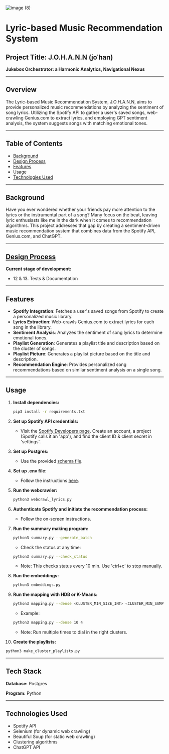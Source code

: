 
![image (8)](https://github.com/AidenEscamilla/Johann/assets/66649961/4ca99d53-2a6b-480c-aa0f-9ea68668d4b4)


# Lyric-based Music Recommendation System

## Project Title: **J.O.H.A.N.N** (joˈhan)
**Jukebox Orchestrator: a Harmonic Analytics, Navigational Nexus**

---

## Overview

The Lyric-based Music Recommendation System, J.O.H.A.N.N, aims to provide personalized music recommendations by analyzing the sentiment of song lyrics. Utilizing the Spotify API to gather a user's saved songs, web-crawling Genius.com to extract lyrics, and employing GPT sentiment analysis, the system suggests songs with matching emotional tones.

---

## Table of Contents

- [Background](#background)
- [Design Process](#design-process)
- [Features](#features)
- [Usage](#usage)
- [Technologies Used](#technologies-used)

---

## Background

Have you ever wondered whether your friends pay more attention to the lyrics or the instrumental part of a song? Many focus on the beat, leaving lyric enthusiasts like me in the dark when it comes to recommendation algorithms. This project addresses that gap by creating a sentiment-driven music recommendation system that combines data from the Spotify API, Genius.com, and ChatGPT.

---

## [Design Process](https://github.com/AidenEscamilla/Johann/wiki/Design-1.0)

**Current stage of development:** 
- 12 & 13. Tests & Documentation

---

## Features

- **Spotify Integration**: Fetches a user's saved songs from Spotify to create a personalized music library.
- **Lyrics Extraction**: Web-crawls Genius.com to extract lyrics for each song in the library.
- **Sentiment Analysis**: Analyzes the sentiment of song lyrics to determine emotional tones.
- **Playlist Generation**: Generates a playlist title and description based on the cluster of songs.
- **Playlist Picture**: Generates a playlist picture based on the title and description.
- **Recommendation Engine**: Provides personalized song recommendations based on similar sentiment analysis on a single song.

---

## Usage

1. **Install dependencies:**
   ```bash
   pip3 install -r requirements.txt
   ```

2. **Set up Spotify API credentials:**
   - Visit the [Spotify Developers page](https://developer.spotify.com/). Create an account, a project (Spotify calls it an 'app'), and find the client ID & client secret in 'settings'.

3. **Set up Postgres:**
   - Use the provided [schema file](https://github.com/AidenEscamilla/Johann/blob/9157c778074503d705f5e2c29c608d1a36a3fa64/schema.sql).

4. **Set up .env file:**
   - Follow the instructions [here](https://github.com/AidenEscamilla/Johann/blob/2176460b0202e98336e1d181f470626782e2b273/.env).

5. **Run the webcrawler:**
   ```bash
   python3 webcrawl_lyrics.py
   ```

6. **Authenticate Spotify and initiate the recommendation process:**
   - Follow the on-screen instructions.

7. **Run the summary making program:**
   ```bash
   python3 summary.py --generate_batch
   ```
   - Check the status at any time:
   ```bash
   python3 summary.py --check_status
   ```
   - Note: This checks status every 10 min. Use 'ctrl+c' to stop manually.

8. **Run the embeddings:**
   ```bash
   python3 embeddings.py
   ```

9. **Run the mapping with HDB or K-Means:**
   ```bash
   python3 mapping.py --dense <CLUSTER_MIN_SIZE_INT> <CLUSTER_MIN_SAMPLES_INT>
   ```
   - Example:
   ```bash
   python3 mapping.py --dense 10 4
   ```
   - Note: Run multiple times to dial in the right clusters.

11. **Create the playlists:**
   ```bash
   python3 make_cluster_playlists.py
   ```

---

## Tech Stack

**Database:** Postgres

**Program:** Python

---

## Technologies Used

- Spotify API
- Selenium (for dynamic web crawling)
- Beautiful Soup (for static web crawling)
- Clustering algorithms
- ChatGPT API
